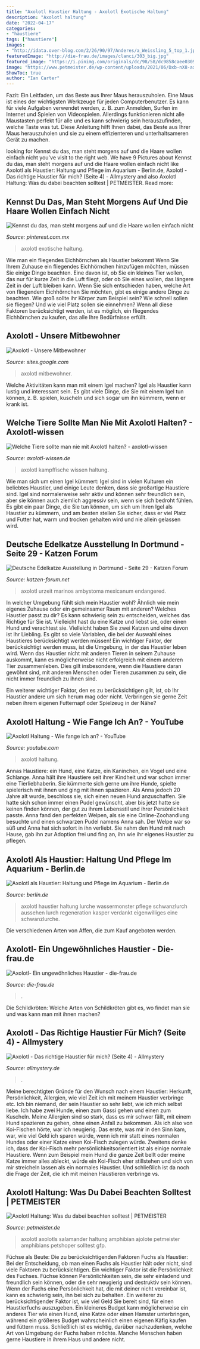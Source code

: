 ```yaml
---
title: "Axolotl Haustier Haltung - Axolotl Exotische Haltung"
description: "Axolotl haltung"
date: "2022-04-17"
categories:
- "haustiere"
tags: ["haustiere"]
images:
- "http://idata.over-blog.com/2/26/90/97/Anderes/a_Weissling_5_top_1.jpg"
featuredImage: "http://die-frau.de/images/clanci/303_big.jpg"
featured_image: "https://i.pinimg.com/originals/dc/98/58/dc9858caee030939a9480fdc36f84e61.png"
image: "https://www.petmeister.de/wp-content/uploads/2021/06/Dxb-nX8-axolotl_ersatz_bild2.jpg"
ShowToc: true
author: "Ian Carter"
---
```



Fazit: Ein Leitfaden, um das Beste aus Ihrer Maus herauszuholen.
Eine Maus ist eines der wichtigsten Werkzeuge für jeden Computerbenutzer. Es kann für viele Aufgaben verwendet werden, z. B. zum Anmelden, Surfen im Internet und Spielen von Videospielen. Allerdings funktionieren nicht alle Maustasten perfekt für alle und es kann schwierig sein herauszufinden, welche Taste was tut. Diese Anleitung hilft Ihnen dabei, das Beste aus Ihrer Maus herauszuholen und sie zu einem effizienteren und unterhaltsameren Gerät zu machen.

	

		
looking for Kennst du das, man steht morgens auf und die Haare wollen einfach nicht you've visit to the right web. We have 9 Pictures about Kennst du das, man steht morgens auf und die Haare wollen einfach nicht like Axolotl als Haustier: Haltung und Pflege im Aquarium - Berlin.de, Axolotl - Das richtige Haustier für mich? (Seite 4) - Allmystery and also Axolotl Haltung: Was du dabei beachten solltest | PETMEISTER. Read more:
		
    
## Kennst Du Das, Man Steht Morgens Auf Und Die Haare Wollen Einfach Nicht

<img loading=lazy src="https://i.pinimg.com/originals/dc/98/58/dc9858caee030939a9480fdc36f84e61.png" onerror="this.onerror=null;this.src='https://tse2.mm.bing.net/th?id=OIP.Cam7W8a3jrZeSZL7j2Vg6QHaIS&amp;pid=15.1';" alt="Kennst du das, man steht morgens auf und die Haare wollen einfach nicht">

_Source: pinterest.com.mx_

>axolotl exotische haltung. 

	

Wie man ein fliegendes Eichhörnchen als Haustier bekommt
Wenn Sie Ihrem Zuhause ein fliegendes Eichhörnchen hinzufügen möchten, müssen Sie einige Dinge beachten. Eine davon ist, ob Sie ein kleines Tier wollen, das nur für kurze Zeit in die Luft fliegt, oder ob Sie eines wollen, das längere Zeit in der Luft bleiben kann. Wenn Sie sich entschieden haben, welche Art von fliegendem Eichhörnchen Sie möchten, gibt es einige andere Dinge zu beachten. Wie groß sollte ihr Körper zum Beispiel sein? Wie schnell sollen sie fliegen? Und wie viel Platz sollen sie einnehmen? Wenn all diese Faktoren berücksichtigt werden, ist es möglich, ein fliegendes Eichhörnchen zu kaufen, das alle Ihre Bedürfnisse erfüllt.

    
## Axolotl - Unsere Mitbewohner

<img loading=lazy src="https://sites.google.com/site/unseremitbewohner/_/rsrc/1322991069123/home/axolotl/Kies.jpg?height=266&amp;width=400" onerror="this.onerror=null;this.src='https://tse1.mm.bing.net/th?id=OIP.06C5GjEn0BrwPsH4ykAS7gAAAA&amp;pid=15.1';" alt="Axolotl - Unsere Mitbewohner">

_Source: sites.google.com_

>axolotl mitbewohner. 

	

Welche Aktivitäten kann man mit einem Igel machen?
Igel als Haustier kann lustig und interessant sein. Es gibt viele Dinge, die Sie mit einem Igel tun können, z. B. spielen, kuscheln und sich sogar um ihn kümmern, wenn er krank ist.

    
## Welche Tiere Sollte Man Nie Mit Axolotl Halten? - Axolotl-wissen

<img loading=lazy src="https://axolotl-wissen.de/wp-content/uploads/2021/04/timothy-dykes-9QjN7BAnBpY-unsplash-2048x1365.jpg" onerror="this.onerror=null;this.src='https://tse2.mm.bing.net/th?id=OIP.sHYAM8fixmyu-X8iZUiKPAHaE7&amp;pid=15.1';" alt="Welche Tiere sollte man nie mit Axolotl halten? - axolotl-wissen">

_Source: axolotl-wissen.de_

>axolotl kampffische wissen haltung. 

	

Wie man sich um einen Igel kümmert:
Igel sind in vielen Kulturen ein beliebtes Haustier, und einige Leute denken, dass sie großartige Haustiere sind. Igel sind normalerweise sehr aktiv und können sehr freundlich sein, aber sie können auch ziemlich aggressiv sein, wenn sie sich bedroht fühlen. Es gibt ein paar Dinge, die Sie tun können, um sich um Ihren Igel als Haustier zu kümmern, und am besten stellen Sie sicher, dass er viel Platz und Futter hat, warm und trocken gehalten wird und nie allein gelassen wird.

    
## Deutsche Edelkatze Ausstellung In Dortmund - Seite 29 - Katzen Forum

<img loading=lazy src="http://idata.over-blog.com/2/26/90/97/Anderes/a_Weissling_5_top_1.jpg" onerror="this.onerror=null;this.src='https://tse1.mm.bing.net/th?id=OIP.bMgQg2KrhY1Va0dMeCLSawAAAA&amp;pid=15.1';" alt="Deutsche Edelkatze Ausstellung in Dortmund - Seite 29 - Katzen Forum">

_Source: katzen-forum.net_

>axolotl urzeit marinos ambystoma mexicanum endangered. 

	

In welcher Umgebung fühlt sich mein Haustier wohl? Ähnlich wie mein eigenes Zuhause oder ein gemeinsamer Raum mit anderen?
Welches Haustier passt zu dir? Es kann schwierig sein zu entscheiden, welches das Richtige für Sie ist. Vielleicht hast du eine Katze und liebst sie, oder einen Hund und verachtest sie. Vielleicht haben Sie zwei Katzen und eine davon ist Ihr Liebling. Es gibt so viele Variablen, die bei der Auswahl eines Haustieres berücksichtigt werden müssen!
Ein wichtiger Faktor, der berücksichtigt werden muss, ist die Umgebung, in der das Haustier leben wird. Wenn das Haustier nicht mit anderen Tieren in seinem Zuhause auskommt, kann es möglicherweise nicht erfolgreich mit einem anderen Tier zusammenleben. Dies gilt insbesondere, wenn die Haustiere daran gewöhnt sind, mit anderen Menschen oder Tieren zusammen zu sein, die nicht immer freundlich zu ihnen sind.

Ein weiterer wichtiger Faktor, den es zu berücksichtigen gilt, ist, ob Ihr Haustier andere um sich herum mag oder nicht. Verbringen sie gerne Zeit neben ihrem eigenen Futternapf oder Spielzeug in der Nähe?

    
## Axolotl Haltung - Wie Fange Ich An? - YouTube

<img loading=lazy src="https://i.ytimg.com/vi/fu7svdpx3v4/hqdefault.jpg" onerror="this.onerror=null;this.src='https://tse4.mm.bing.net/th?id=OIP.cE9fPvX0D1DVeUTKrMZBiwHaFj&amp;pid=15.1';" alt="Axolotl Haltung - Wie fange ich an? - YouTube">

_Source: youtube.com_

>axolotl haltung. 

	

Annas Haustiere: ein Hund, eine Katze, ein Kaninchen, ein Vogel und eine Schlange.
Anna hält ihre Haustiere seit ihrer Kindheit und war schon immer eine Tierliebhaberin. Sie kümmerte sich gerne um ihre Hunde, spielte spielerisch mit ihnen und ging mit ihnen spazieren. Als Anna jedoch 20 Jahre alt wurde, beschloss sie, sich einen neuen Hund anzuschaffen. Sie hatte sich schon immer einen Pudel gewünscht, aber bis jetzt hatte sie keinen finden können, der gut zu ihrem Lebensstil und ihrer Persönlichkeit passte. Anna fand den perfekten Welpen, als sie eine Online-Zoohandlung besuchte und einen schwarzen Pudel namens Anna sah. Der Welpe war so süß und Anna hat sich sofort in ihn verliebt. Sie nahm den Hund mit nach Hause, gab ihn zur Adoption frei und fing an, ihn wie ihr eigenes Haustier zu pflegen.

    
## Axolotl Als Haustier: Haltung Und Pflege Im Aquarium - Berlin.de

<img loading=lazy src="http://www.berlin.de/binaries/asset/image_assets/4307368/source/1455872539/418x316/" onerror="this.onerror=null;this.src='https://tse2.mm.bing.net/th?id=OIP.RDnd2B_BFDzykCV3r0sn9AAAAA&amp;pid=15.1';" alt="Axolotl als Haustier: Haltung und Pflege im Aquarium - Berlin.de">

_Source: berlin.de_

>axolotl haustier haltung lurche wassermonster pflege schwanzlurch aussehen lurch regeneration kasper verdankt eigenwilliges eine schwanzlurche. 

	

Die verschiedenen Arten von Affen, die zum Kauf angeboten werden.

    
## Axolotl- Ein Ungewöhnliches Haustier - Die-frau.de

<img loading=lazy src="http://die-frau.de/images/clanci/303_big.jpg" onerror="this.onerror=null;this.src='https://tse2.mm.bing.net/th?id=OIP.okOu0P9YzTDmaqVp1uhPcAAAAA&amp;pid=15.1';" alt="Axolotl- Ein ungewöhnliches Haustier - die-frau.de">

_Source: die-frau.de_

>. 

	

Die Schildkröten: Welche Arten von Schildkröten gibt es, wo findet man sie und was kann man mit ihnen machen?

    
## Axolotl - Das Richtige Haustier Für Mich? (Seite 4) - Allmystery

<img loading=lazy src="https://www.allmystery.de/static/upics/2d388789e8_IMG_20170717_151223.jpg" onerror="this.onerror=null;this.src='https://tse1.mm.bing.net/th?id=OIP.VEjgrsMRhHKlF6jBfnkf0gHaFj&amp;pid=15.1';" alt="Axolotl - Das richtige Haustier für mich? (Seite 4) - Allmystery">

_Source: allmystery.de_

>. 

	

Meine berechtigten Gründe für den Wunsch nach einem Haustier: Herkunft, Persönlichkeit, Allergien, wie viel Zeit ich mit meinem Haustier verbringe etc.
Ich bin niemand, der sein Haustier so sehr liebt, wie ich mich selbst liebe. Ich habe zwei Hunde, einen zum Gassi gehen und einen zum Kuscheln. Meine Allergien sind so stark, dass es mir schwer fällt, mit einem Hund spazieren zu gehen, ohne einen Anfall zu bekommen. Als ich also von Koi-Fischen hörte, war ich neugierig.
Das erste, was mir in den Sinn kam, war, wie viel Geld ich sparen würde, wenn ich mir statt eines normalen Hundes oder einer Katze einen Koi-Fisch zulegen würde. Zweitens denke ich, dass der Koi-Fisch mehr persönlichkeitsorientiert ist als einige normale Haustiere. Wenn zum Beispiel mein Hund die ganze Zeit bellt oder meine Katze immer alles ableckt, würde ein Koi-Fisch eher stillstehen und sich von mir streicheln lassen als ein normales Haustier. Und schließlich ist da noch die Frage der Zeit, die ich mit meinen Haustieren verbringe vs.

    
## Axolotl Haltung: Was Du Dabei Beachten Solltest | PETMEISTER

<img loading=lazy src="https://www.petmeister.de/wp-content/uploads/2021/06/Dxb-nX8-axolotl_ersatz_bild2.jpg" onerror="this.onerror=null;this.src='https://tse4.mm.bing.net/th?id=OIP.SIqrQiTDhGIlsaB0GttRiQHaE7&amp;pid=15.1';" alt="Axolotl Haltung: Was du dabei beachten solltest | PETMEISTER">

_Source: petmeister.de_

>axolotl axolotls salamander haltung amphibian ajolote petmeister amphibians petshoper solltest gfp. 

	

Füchse als Beute: Die zu berücksichtigenden Faktoren
Fuchs als Haustier: Bei der Entscheidung, ob man einen Fuchs als Haustier hält oder nicht, sind viele Faktoren zu berücksichtigen. Ein wichtiger Faktor ist die Persönlichkeit des Fuchses. Füchse können Persönlichkeiten sein, die sehr einladend und freundlich sein können, oder die sehr neugierig und destruktiv sein können. Wenn der Fuchs eine Persönlichkeit hat, die mit deiner nicht vereinbar ist, kann es schwierig sein, ihn bei sich zu behalten. Ein weiterer zu berücksichtigender Faktor ist, wie viel Geld Sie bereit sind, für einen Haustierfuchs auszugeben. Ein kleineres Budget kann möglicherweise ein anderes Tier wie einen Hund, eine Katze oder einen Hamster unterbringen, während ein größeres Budget wahrscheinlich einen eigenen Käfig kaufen und füttern muss. Schließlich ist es wichtig, darüber nachzudenken, welche Art von Umgebung der Fuchs haben möchte. Manche Menschen haben gerne Haustiere in ihrem Haus und andere nicht.

